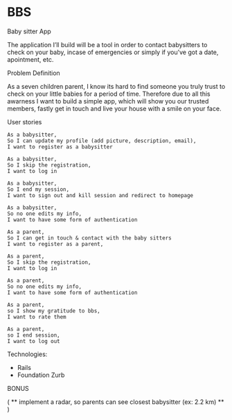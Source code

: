 # BBS

 Baby sitter App

The application I’ll build will be a tool in order to contact  babysitters  to check on your baby, incase of emergencies or simply if you’ve got a date, apointment, etc.

Problem Definition

As a seven children parent, I know its hard to find someone you truly trust to check on your little babies for a period of time. Therefore due to all this awarness I want to build a simple app, which will show you our trusted members, fastly get in touch and live your house with a smile on your face.

User stories


```
As a babysitter,
So I can update my profile (add picture, description, email),
I want to register as a babysitter
```
```
As a babysitter,
So I skip the registration,
I want to log in
```
```
As a babysitter,
So I end my session,
I want to sign out and kill session and redirect to homepage
```
```
As a babysitter,
So no one edits my info,
I want to have some form of authentication
```
```
As a parent,
So I can get in touch & contact with the baby sitters
I want to register as a parent,
```
```
As a parent,
So I skip the registration,
I want to log in
```
```
As a parent,
So no one edits my info,
I want to have some form of authentication
```
```
As a parent,
so I show my gratitude to bbs,
I want to rate them
```
```
As a parent,
so I end session,
I want to log out
```


Technologies: 

- Rails
- Foundation Zurb

BONUS

( **  implement a radar, so parents can see closest babysitter (ex: 2.2 km) ** )
